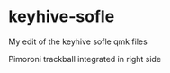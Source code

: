# keyhive-sofle

My edit of the keyhive sofle qmk files

Pimoroni trackball integrated in right side
